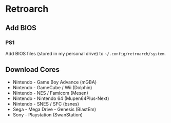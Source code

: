# Retroarch

## Add BIOS

### PS1

Add BIOS files (stored in my personal drive) to `~/.config/retroarch/system`.

## Download Cores

- Nintendo - Game Boy Advance (mGBA)
- Nintendo - GameCube / Wii (Dolphin)
- Nintendo - NES / Famicom (Mesen)
- Nintendo - Nintendo 64 (Mupen64Plus-Next)
- Nintendo - SNES / SFC (bsnes)
- Sega - Mega Drive - Genesis (BlastEm)
- Sony - Playstation (SwanStation)
